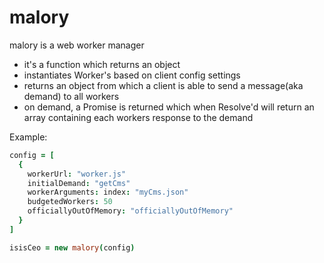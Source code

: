 malory
======
malory is a web worker manager
* it's a function which returns an object
* instantiates Worker's based on client config settings
* returns an object from which a client is able to send a message(aka demand) to all workers
* on demand, a Promise is returned which when Resolve'd will return an array containing each workers response to the demand

Example:
```coffee
config = [
  {
    workerUrl: "worker.js"
    initialDemand: "getCms"
    workerArguments: index: "myCms.json"
    budgetedWorkers: 50
    officiallyOutOfMemory: "officiallyOutOfMemory"
  }
]

isisCeo = new malory(config)
```
